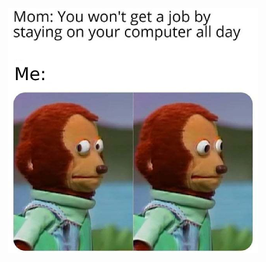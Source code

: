 <div align="center">
  <img src="https://github.com/farzinmirzaie/farzinmirzaie/blob/master/meme.png"/>
</div>
